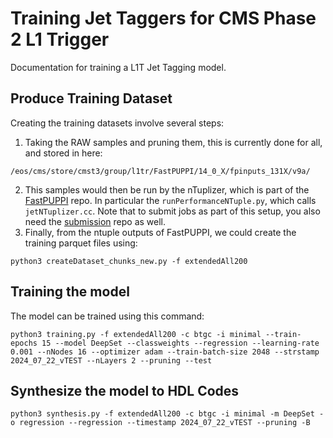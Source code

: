 # Training Jet Taggers for CMS Phase 2 L1 Trigger

Documentation for training a L1T Jet Tagging model. 

## Produce Training Dataset

Creating the training datasets involve several steps: 

1. Taking the RAW samples and pruning them, this is currently done for all, and stored in here:

```
/eos/cms/store/cmst3/group/l1tr/FastPUPPI/14_0_X/fpinputs_131X/v9a/
```

2. This samples would then be run by the nTuplizer, which is part of the [FastPUPPI](https://github.com/CMS-L1T-Jet-Tagging/FastPUPPI/tree/dev/14_0_X-leptons) repo. In particular the `runPerformanceNTuple.py`, which calls `jetNTuplizer.cc`. Note that to submit jobs as part of this setup, you also need the [submission](https://github.com/CMS-L1T-Jet-Tagging/submission/tree/dev/14_0_X-leptons) repo as well. 
3. Finally, from the ntuple outputs of FastPUPPI, we could create the training parquet files using:
```
python3 createDataset_chunks_new.py -f extendedAll200
```

## Training the model

The model can be trained using this command:

```
python3 training.py -f extendedAll200 -c btgc -i minimal --train-epochs 15 --model DeepSet --classweights --regression --learning-rate 0.001 --nNodes 16 --optimizer adam --train-batch-size 2048 --strstamp 2024_07_22_vTEST --nLayers 2 --pruning --test
```


## Synthesize the model to HDL Codes
```
python3 synthesis.py -f extendedAll200 -c btgc -i minimal -m DeepSet -o regression --regression --timestamp 2024_07_22_vTEST --pruning -B
```
